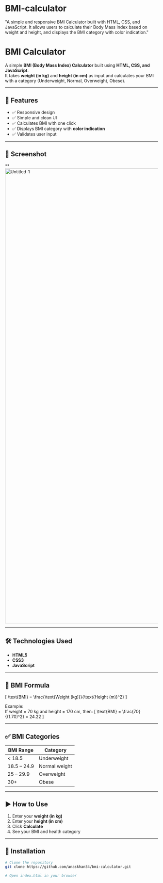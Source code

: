 # BMI-calculator
"A simple and responsive BMI Calculator built with HTML, CSS, and JavaScript. It allows users to calculate their Body Mass Index based on weight and height, and displays the BMI category with color indication."

# BMI Calculator

A simple **BMI (Body Mass Index) Calculator** built using **HTML, CSS, and JavaScript**.  
It takes **weight (in kg)** and **height (in cm)** as input and calculates your BMI with a category (Underweight, Normal, Overweight, Obese).

---

## 🚀 Features
- ✅ Responsive design 
- ✅ Simple and clean UI
- ✅ Calculates BMI with one click
- ✅ Displays BMI category with **color indication**
- ✅ Validates user input

---

## 📸 Screenshot
**
<img width="2100" height="1500" alt="Untitled-1" src="https://github.com/user-attachments/assets/e82e9de2-ce87-41bf-8f0f-ffcf10d1f320" />

---

## 🛠 Technologies Used
- **HTML5**
- **CSS3**
- **JavaScript**

---

## 📏 BMI Formula
\[
\text{BMI} = \frac{\text{Weight (kg)}}{\text{Height (m)}^2}
\]

Example:  
If weight = 70 kg and height = 170 cm, then:
\[
\text{BMI} = \frac{70}{(1.70)^2} = 24.22
\]

---

## ✅ BMI Categories
| BMI Range     | Category         |
|--------------|------------------|
| < 18.5       | Underweight      |
| 18.5 – 24.9  | Normal weight    |
| 25 – 29.9    | Overweight       |
| 30+          | Obese            |

---

## ▶️ How to Use
1. Enter your **weight (in kg)**
2. Enter your **height (in cm)**
3. Click **Calculate**
4. See your BMI and health category

---

## 📂 Installation
```bash
# Clone the repository
git clone https://github.com/anaskhan34/bmi-calculator.git

# Open index.html in your browser
